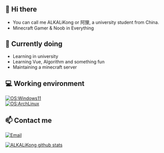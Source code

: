 ## 👋 Hi there

- You can call me ALKALiKong or 阿狸, a university student from China.
- Minecraft Gamer & Noob in Everything

## 🤔 Currently doing

- Learning in university
- Learning Vue, Algorithm and something fun
- Maintaining a minecraft server 

## 💻 Working environment
[![OS:Windows11](https://img.shields.io/badge/OS-Windows11-blue?style=flat-square&logo=microsoft)](https://www.microsoft.com)<br>
[![OS:ArchLinux](https://img.shields.io/badge/OS-Arch-blue?style=flat-square&logo=archlinux)](https://archlinux.org/)<br>

## 📫 Contact me
[![Email](https://img.shields.io/badge/Email-alikongalk%40gmail.com-red?style=flat-square&logo=gmail)](mailto:alikongalk@gmail.com)

[![ALKALiKong github stats](https://github-readme-stats.vercel.app/api?username=ALKALiKong233&hide=issues&show_icons=true&include_all_commits=true&theme=dracula)](https://github.com/ALKALiKong233)
